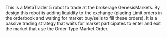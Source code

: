 This is a MetaTrader 5 robot to trade at the brokerage GenesisMarkets. By design this robot is adding liquidity to the exchange (placing Limit orders in the orderbook and waiting for market buy/sells to fill these orders). It is a passive trading strategy that waits for market participates to enter and exit the market that use the Order Type Market Order.
